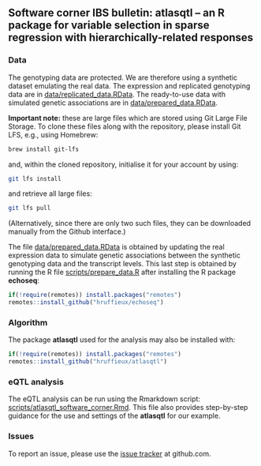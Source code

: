 ## Software corner IBS bulletin: atlasqtl – an R package for variable selection in sparse regression with hierarchically-related responses

### Data

The genotyping data are protected. We are therefore using a synthetic dataset emulating the real data. 
The expression and replicated genotyping data are in 
[data/replicated_data.RData](https://github.com/hruffieux/software_corner_ibs_bulletin/blob/multiple-analyses/data/replicated_data.RData). The ready-to-use data with simulated genetic associations are in 
[data/prepared_data.RData](https://github.com/hruffieux/software_corner_ibs_bulletin/blob/multiple-analyses/data/prepared_data.RData).

**Important note:** these are large files which are stored using Git Large File Storage. To clone these
files along with the repository, please install Git LFS, e.g., using Homebrew:

``` bash
brew install git-lfs
```

and, within the cloned repository, initialise it for your account by using:

``` bash
git lfs install
```

and retrieve all large files:

``` bash
git lfs pull
```

(Alternatively, since there are only two such files, they can be downloaded manually from the Github interface.)

The file [data/prepared_data.RData](https://github.com/hruffieux/software_corner_ibs_bulletin/blob/multiple-analyses/data/prepared_data.RData) 
is obtained by updating the real expression data to simulate genetic associations between the synthetic 
genotyping data and the transcript levels. This last step is obtained by running the R file 
[scripts/prepare_data.R](https://github.com/hruffieux/software_corner_ibs_bulletin/blob/multiple-analyses/scripts/prepare_data.R) 
after installing the R package **echoseq**:

```R
if(!require(remotes)) install.packages("remotes")
remotes::install_github("hruffieux/echoseq")
```

### Algorithm

The package **atlasqtl** used for the analysis may also be installed with:
 
```R
if(!require(remotes)) install.packages("remotes")
remotes::install_github("hruffieux/atlasqtl")
```

### eQTL analysis

The eQTL analysis can be run using the Rmarkdown script: 
[scripts/atlasqtl_software_corner.Rmd](https://github.com/hruffieux/software_corner_ibs_bulletin/blob/multiple-analyses/scripts/atlasqtl_software_corner.Rmd). 
This file also provides step-by-step guidance for the use and settings of the **atlasqtl** for our example.

### Issues

To report an issue, please use the 
[issue tracker](https://github.com/hruffieux/software_corner_ibs_bulletin/issues) 
at github.com.